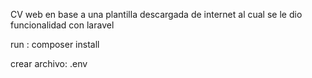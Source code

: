 CV web en base a una plantilla descargada de internet al cual se le dio funcionalidad con laravel

run : composer install

crear archivo: .env
